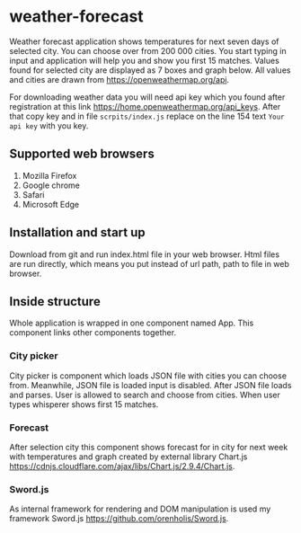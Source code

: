 # weather-forecast

Weather forecast application shows temperatures for
next seven days of selected city. You can choose over
from 200 000 cities. You start typing in input and application
will help you and show you first 15 matches. Values
found for selected city are displayed as 7 boxes and
graph below. All values and cities are drawn from
https://openweathermap.org/api. 

For downloading weather data you will need api key which
you found after registration at this link https://home.openweathermap.org/api_keys.
After that copy key and in file `scrpits/index.js` replace on the line 154
text `Your api key` with you key.

## Supported web browsers

1. Mozilla Firefox
2. Google chrome
3. Safari
4. Microsoft Edge

## Installation and start up

Download from git and run index.html file in your web browser.
Html files are run directly, which means you put instead of 
url path, path to file in web browser.

## Inside structure 

Whole application is wrapped in one component named App. This component
links other components together.

### City picker

City picker is component which loads JSON file with cities you can choose
from. Meanwhile, JSON file is loaded input is disabled. After JSON file loads
and parses. User is allowed to search and choose from cities. When user types
whisperer shows first 15 matches.

### Forecast

After selection city this component shows forecast for in city for next
week with temperatures and graph created by external library Chart.js
https://cdnjs.cloudflare.com/ajax/libs/Chart.js/2.9.4/Chart.js.

### Sword.js

As internal framework for rendering and DOM manipulation 
is used my framework Sword.js https://github.com/orenholis/Sword.js.